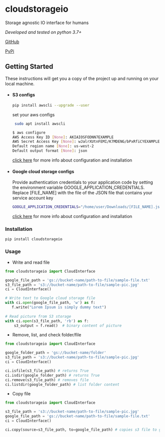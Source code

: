 # cloudstorageio
Storage agnostic IO interface for humans

_Developed and tested on python 3.7+_

[GitHub](https://github.com/VahagnGhaz/cloudstorageio)

[PyPi](https://pypi.org/project/cloudstorageio)

## Getting Started
These instructions will get you a copy of the project up and running on your local machine.

* #### S3 configs  
    ```bash 
    pip install awscli --upgrade --user 
    ```
    set your aws configs 
    ```bash
     sudo apt install awscli
    ```
    
    ```bash
    $ aws configure
    AWS Access Key ID [None]: AKIAIOSFODNN7EXAMPLE
    AWS Secret Access Key [None]: wJalrXUtnFEMI/K7MDENG/bPxRfiCYEXAMPLEKEY
    Default region name [None]: us-west-2
    Default output format [None]: json
     ``` 
   [click here](https://boto3.amazonaws.com/v1/documentation/api/latest/guide/quickstart.html#installation) for more info about configuration and installation 

* #### Google cloud storage configs 
   Provide authentication credentials to your application code by setting the environment variable GOOGLE_APPLICATION_CREDENTIALS.
   Replace [FILE_NAME] with the file of the JSON file that contains your service account key
  
    ```bash 
   GOOGLE_APPLICATION_CREDENTIALS="/home/user/Downloads/[FILE_NAME].json" 
    ```
      
   [click here](https://cloud.google.com/storage/docs/reference/libraries) for more info about configuration and installation

### Installation
```
pip install cloudstorageio
```
 
### Usage 

* Write and read file 
```python
from cloudstorageio import CloudInterface

google_file_path = 'gs://bucket-name/path-to-file/sample-file.txt'
s3_file_path = 's3://bucket-name/path-to-file/sample-pic.jpg'
ci = CloudInterface()

# Write text to Google cloud storage file 
with ci.open(google_file_path, 'w') as f:
   f.write("Lorem Ipsum is simply dummy text")
   
# Read picture from S3 storage 
with ci.open(s3_file_path, 'rb') as f:
    s3_output = f.read()  # binary content of picture 
```

* Remove, list, and check folder/file  
```python
from cloudstorageio import CloudInterface

google_folder_path = 'gs://bucket-name/folder'
s3_file_path = 's3://bucket-name/path-to-file/sample-pic.jpg'
ci = CloudInterface()

ci.isfile(s3_file_path) # returns True 
ci.isdir(google_folder_path) # returns True
ci.remove(s3_file_path) # removes file 
ci.listdir(google_folder_path) # list folder content 
```
* Copy file 
```python
from cloudstorageio import CloudInterface

s3_file_path = 's3://bucket-name/path-to-file/sample-pic.jpg'
google_file_path = 'gs://bucket-name/path-to-file/sample-file.txt'
ci = CloudInterface()

ci.copy(source=s3_file_path, to=google_file_path) # copies s3 file to google 
```
